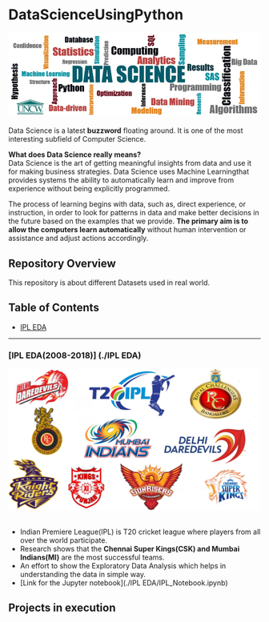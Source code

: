 # DataScienceUsingPython

![image.png](Images/banner.png)<br><br>
Data Science is a latest __buzzword__ floating around. It is one of the most interesting subfield of Computer Science.<br>

__What does Data Science really means?__<br>
Data Science is the art of getting meaningful insights from data and use it for making business strategies. Data Science uses Machine Learningthat provides systems the ability to automatically learn and improve from experience without being explicitly programmed.<br>

The process of learning begins with data, such as, direct experience, or instruction, in order to look for patterns in data and make better decisions in the future based on the examples that we provide. __The primary aim is to allow the computers learn automatically__ without human intervention or assistance and adjust actions accordingly.


## Repository Overview
This repository is about different Datasets used in real world.

## Table of Contents
- [IPL EDA](#section1)<br>

___
<a id=section1></a>
### [IPL EDA(2008-2018)] (./IPL EDA)
![image.png](Images/IPL.png)<br><br>
- Indian Premiere League(IPL) is T20 cricket league where players from all over the world participate.
- Research shows that the __Chennai Super Kings(CSK) and Mumbai Indians(MI)__ are the most successful teams.
- An effort to show the Exploratory Data Analysis which helps in understanding the data in simple way.
- [Link for the Jupyter notebook](./IPL EDA/IPL_Notebook.ipynb)


## Projects in execution
